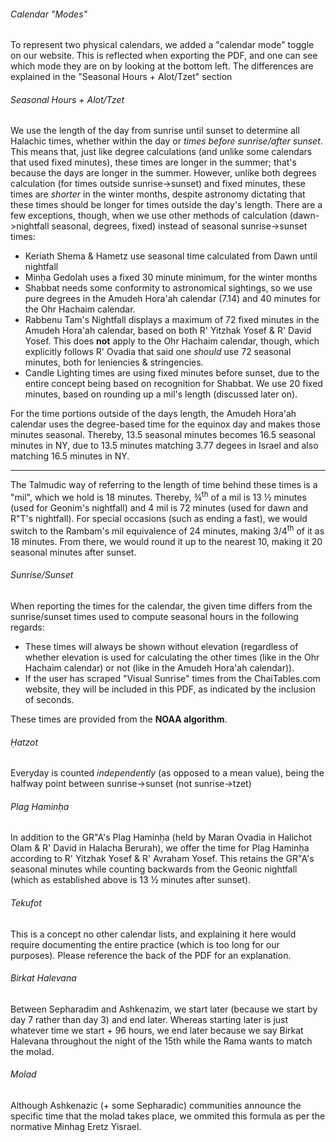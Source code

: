 ###### Calendar "Modes"

To represent two physical calendars, we added a "calendar mode" toggle on our website. This is reflected when exporting the PDF, and one can see which mode they are on by looking at the bottom left. The differences are explained in the "Seasonal Hours + Alot/Tzet" section

###### Seasonal Hours + Alot/Tzet

We use the length of the day from sunrise until sunset to determine all Halachic times, whether within the day or *times before sunrise/after sunset*. This means that, just like degree calculations (and unlike some calendars that used fixed minutes), these times are longer in the summer; that's because the days are longer in the summer. However, unlike both degrees calculation (for times outside sunrise->sunset) and fixed minutes, these times are *shorter* in the winter months, despite astronomy dictating that these times should be longer for times outside the day's length. There are a few exceptions, though, when we use other methods of calculation (dawn->nightfall seasonal, degrees, fixed) instead of seasonal sunrise->sunset times:

- Keriath Shema & Hametz use seasonal time calculated from Dawn until nightfall
- Minḥa Gedolah uses a fixed 30 minute minimum, for the winter months
- Shabbat needs some conformity to astronomical sightings, so we use pure degrees in the Amudeh Hora'ah calendar (7.14) and 40 minutes for the Ohr Hachaim calendar.
- Rabbenu Tam's Nightfall displays a maximum of 72 fixed minutes in the Amudeh Hora'ah calendar, based on both R' Yitzhak Yosef & R' David Yosef. This does **not** apply to the Ohr Hachaim calendar, though, which explicitly follows R' Ovadia that said one *should* use 72 seasonal minutes, both for leniencies & stringencies.
- Candle Lighting times are using fixed minutes before sunset, due to the entire concept being based on recognition for Shabbat. We use 20 fixed minutes, based on rounding up a mil's length (discussed later on).

For the time portions outside of the days length, the Amudeh Hora'ah calendar uses the degree-based time for the equinox day and makes those minutes seasonal. Thereby, 13.5 seasonal minutes becomes 16.5 seasonal minutes in NY, due to 13.5 minutes matching 3.77 degees in Israel and also matching 16.5 minutes in NY.

---

The Talmudic way of referring to the length of time behind these times is a "mil", which we hold is 18 minutes. Thereby, ¾<sup>th</sup> of a mil is 13 ½ minutes (used for Geonim's nightfall) and 4 mil is 72 minutes (used for dawn and R"T's nightfall). For special occasions (such as ending a fast), we would switch to the Rambam's mil equivalence of 24 minutes, making 3/4<sup>th</sup> of it as 18 minutes. From there, we would round it up to the nearest 10, making it 20 seasonal minutes after sunset.

###### Sunrise/Sunset

When reporting the times for the calendar, the given time differs from the sunrise/sunset times used to compute seasonal hours in the following regards:
- These times will always be shown without elevation (regardless of whether elevation is used for calculating the other times (like in the Ohr Hachaim calendar) or not (like in the Amudeh Hora'ah calendar)).
- If the user has scraped "Visual Sunrise" times from the ChaiTables.com website, they will be included in this PDF, as indicated by the inclusion of seconds.

These times are provided from the **NOAA algorithm**.

###### Ḥatzot

Everyday is counted *independently* (as opposed to a mean value), being the halfway point between sunrise->sunset (not sunrise->tzet)

###### Plag Haminḥa

In addition to the GR"A's Plag Haminḥa (held by Maran Ovadia in Halichot Olam & R' David in Halacha Berurah), we offer the time for Plag Haminḥa according to R' Yitzhak Yosef & R' Avraham Yosef. This retains the GR"A's seasonal minutes while counting backwards from the Geonic nightfall (which as established above is 13 ½ minutes after sunset).

###### Tekufot

This is a concept no other calendar lists, and explaining it here would require documenting the entire practice (which is too long for our purposes). Please reference the back of the PDF for an explanation.

###### Birkat Halevana
Between Sepharadim and Ashkenazim, we start later (because we start by day 7 rather than day 3) and end later. Whereas starting later is just whatever time we start + 96 hours, we end later because we say Birkat Halevana throughout the night of the 15th while the Rama wants to match the molad.

###### Molad
Although Ashkenazic (+ some Sepharadic) communities announce the specific time that the molad takes place, we ommited this formula as per the normative Minhag Eretz Yisrael.